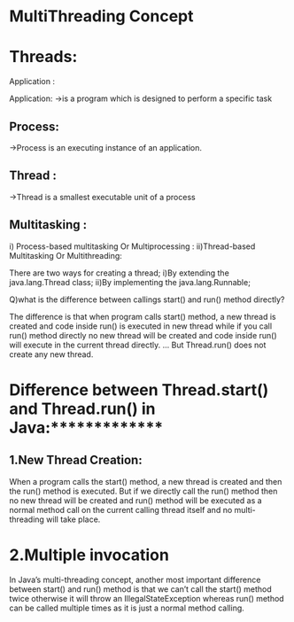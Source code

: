 # MultiThreading Concept

Threads:
========
Application :

Application:
->is a program which is designed to perform a specific task

Process:
--------
->Process is an executing instance of an application.

Thread :
--------
->Thread is a smallest executable unit of a process

Multitasking :
-------------
i) Process-based multitasking Or Multiprocessing :
ii)Thread-based Multitasking  Or Multithreading:

There are two ways for creating a thread;
i)By extending the java.lang.Thread class;
ii)By implementing the java.lang.Runnable;

Q)what is the difference between callings start() and run() method directly?

The difference is that when program calls start() method, a new thread is created and code inside run() is executed in new thread while if you call run() method directly no new thread will be created and code inside run() will execute in the current thread directly. ... But Thread.run() does not create any new thread.

Difference between Thread.start() and Thread.run() in Java:*************
===========================================================
1.New Thread Creation:
----------------------
When a program calls the start() method, a new thread is created and then the run() method is executed. But if we directly call the run() method then no new thread will be created and run() method will be executed as a normal method call on the current calling thread itself and no multi-threading will take place.


2.Multiple invocation
======================
In Java’s multi-threading concept, another most important difference between start() and run() method is that we can’t call the start() method twice otherwise it will throw an IllegalStateException whereas run() method can be called multiple times as it is just a normal method calling.
